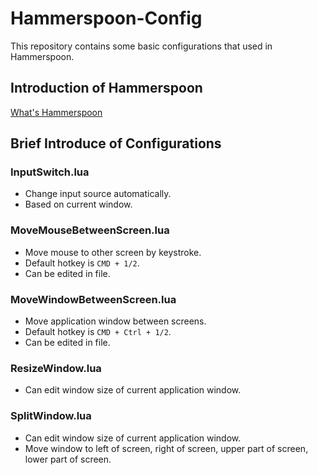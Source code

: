# Hammerspoon-Config

This repository contains some basic configurations that used in Hammerspoon.


## Introduction of Hammerspoon

[What's Hammerspoon](https://www.hammerspoon.org)

## Brief Introduce of Configurations

### InputSwitch.lua

- Change input source automatically.
- Based on current window.

### MoveMouseBetweenScreen.lua

- Move mouse to other screen by keystroke.
- Default hotkey is `CMD + 1/2`.
- Can be edited in file.

### MoveWindowBetweenScreen.lua

- Move application window between screens.
- Default hotkey is `CMD + Ctrl + 1/2`.
- Can be edited in file.

### ResizeWindow.lua

- Can edit window size of current application window.

### SplitWindow.lua

- Can edit window size of current application window.
- Move window to left of screen, right of screen, upper part of screen, lower part of screen.
